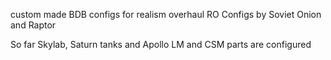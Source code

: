 custom made BDB configs for realism overhaul
RO Configs by Soviet Onion and Raptor

So far Skylab, Saturn tanks and Apollo LM and CSM parts are configured 
